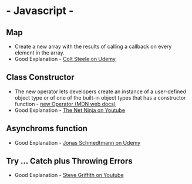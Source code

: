 # - Javascript -  


## Map
- Create a new array with the results of calling a callback on every element in the array.
- Good Explanation -  [Colt Steele on Udemy](https://www.udemy.com/course/javascript-beginners-complete-tutorial/learn/lecture/17010224#questions)

## Class Constructor
- The new operator lets developers create an instance of a user-defined object type or of one of the built-in object types that has a constructor function - [new Operator (MDN web docs)](https://developer.mozilla.org/en-US/docs/Web/JavaScript/Reference/Operators/new)
- Good Explanation - [The Net Ninja on Youtube](https://www.youtube.com/watch?v=HboT8g_QSGc)

## Asynchroms function 
- Good Explanation -  [Jonas Schmedtmann on Udemy](https://www.udemy.com/course/nodejs-express-mongodb-bootcamp/learn/lecture/15080918#overview)


## Try ... Catch plus Throwing Errors 
- Good Explanation - [Steve Griffith on Youtube](https://www.youtube.com/watch?v=_am9rKw4vWw&t=3s)
